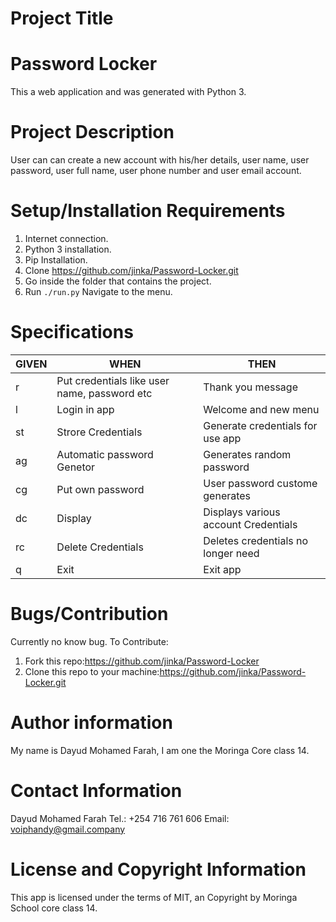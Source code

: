 # Project Title
# Password Locker
This a web application and was generated with Python 3.

# Project Description
User can can create a new account with his/her details, user name, user password, user full name, user phone number and user email account.

# Setup/Installation Requirements
1. Internet connection.
2. Python 3 installation.
3. Pip Installation.
4. Clone https://github.com/jinka/Password-Locker.git
5. Go inside the folder that contains the project.
6. Run `./run.py`  Navigate to the menu.

# Specifications
|GIVEN|WHEN|THEN|
|-----|------|-------|
|r|Put credentials like user name, password etc|Thank you message|
|l|Login in app|Welcome and new menu|
|st|Strore Credentials|Generate credentials for use app|
|ag|Automatic password Genetor|Generates random password|
|cg|Put own password|User password custome generates|
|dc|Display|Displays various account Credentials|
|rc|Delete Credentials|Deletes credentials no longer need|
|q|Exit|Exit app|

# Bugs/Contribution
Currently no know bug.
To Contribute:
1. Fork this repo:https://github.com/jinka/Password-Locker
2. Clone this repo to your machine:https://github.com/jinka/Password-Locker.git

# Author information
My name is Dayud Mohamed Farah, I am one the Moringa Core class 14.

# Contact Information
Dayud Mohamed Farah Tel.: +254 716 761 606 Email: voiphandy@gmail.company

# License and Copyright Information

This app is licensed under the terms of MIT, an Copyright by Moringa School core class 14.
